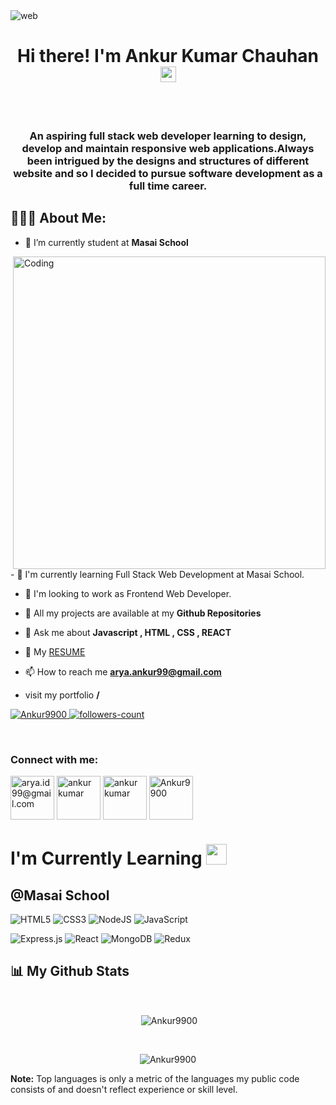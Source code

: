 <img  alt="web" src="https://www.wingstechsolutions.com/wp-content/uploads/2022/03/full-stack-development.gif"  />

<!----------------------------------- Heading Section ------------------------------------>
<h1 align="center">Hi there! I'm Ankur Kumar Chauhan <img src="https://media.giphy.com/media/hvRJCLFzcasrR4ia7z/giphy.gif" width="25px"> </h1>
 <br>
  <br>
<h3 align="center">An aspiring full stack web developer learning to design, develop and maintain responsive web applications.Always been intrigued by the
designs and structures of different website and so I decided to pursue software development as a full time career.</h3>



<!----------------------------------- About Section ------------------------------------>
## 👨🏻‍💻 About Me:
- 🔭 I’m currently student at **Masai School**
<img align="right"  alt="Coding" width="500" src="https://i0.wp.com/lesthermairena.com/wp-content/uploads/2018/07/SVG.gif?resize=640%2C393&ssl=1">
- 👯 I'm currently learning Full Stack Web Development at Masai School.

- 🤝 I'm looking to work as Frontend Web Developer.
- 🔭 All my projects are available at my **Github Repositories**

- 💬 Ask me about **Javascript , HTML , CSS , REACT**
- 📜 My <a href="https://drive.google.com/file/d/1Q4NTQmMjA8PV_fy66uMASk4AE_Ide62X/view?usp=sharing" target="blank">RESUME </a>
- 📫 How to reach me **arya.ankur99@gmail.com**
- visit my portfolio **/**

<!----------------------------------- Profile View Section ------------------------------------>

<p align="left">
    <a href="https://github.com/Ankur9900">
        <img src="https://komarev.com/ghpvc/?username=Ankur9900&label=Profile%20views&color=0e75b6&style=flat" alt="Ankur9900" />
    </a>
    <a href="https://github.com/Ankur9900?tab=followers">
        <img src="https://img.shields.io/github/followers/Ankur9900?label=Followers&style=social" alt="followers-count">
    </a>
</p>
<br>

<!----------------------------------- Connect View Section ------------------------------------>

<h3 align="left">Connect with me:</h3>
<p align="left">
<a href="https://twitter.com/AeyaArya" target="blank"><img align="center" src="https://th.bing.com/th/id/R.4d3f28637583b408e5e200a35ebf8c2e?rik=RzS6tgUxEFMwYA&riu=http%3a%2f%2fgifimage.net%2fwp-content%2fuploads%2f2017%2f07%2fdownload-twitter-gif-12.gif&ehk=e9ovYx2NF99DPcNh4fZc%2bTcmVvB8Min1JoJMfqVyN8Y%3d&risl=&pid=ImgRaw&r=0" alt="arya.id99@gmail.com" height="70" width="70" /></a>
<a href="https://www.linkedin.com/in/ankur-kumar-chauhan-6793601a4/" target="blank"><img align="center" src="https://4.bp.blogspot.com/-_QBbT1wHDAw/WqjKeUXZl1I/AAAAAAAAVVs/ipPUelo6r6gM9ar_1itgcx5K5T0wJ3i4gCLcBGAs/s1600/source.gif" alt="ankur kumar" height="70" width="70" /></a>
<a href="https://www.facebook.com/ankurkumar.chauhan.5" target="blank"><img align="center" src="https://postcron.com/en/blog/wp-content/uploads/2017/10/Facebook-Gifs.gif" alt="ankur kumar" height="70" width="70" /></a>
<a href="https://www.instagram.com/chauhanankurkumar/" target="blank"><img align="center" src="https://media.giphy.com/media/QWpK88H1g9PtmtQly1/giphy.gif" alt="Ankur9900" height="70" width="70" /></a>
</p>
<!------------------------------------------------------------------------------------------------------------------------------------->


# I'm Currently Learning <img src="https://camo.githubusercontent.com/beb64ff21c883e318e4f5db5231c2ba4175705bea1c9249e82a41ab375db4f75/68747470733a2f2f6d65646961322e67697068792e636f6d2f6d656469612f51737347456d706b79454f684243623765312f67697068792e6769663f6369643d656366303565343761306e336769316266716e74716d6f62386739616964316f796a327772336473336d67373030626c267269643d67697068792e676966" width="33"/>

## @Masai School

![HTML5](https://img.shields.io/badge/html5-%23E34F26.svg?style=for-the-badge&logo=html5&logoColor=white) ![CSS3](https://img.shields.io/badge/css3-%231572B6.svg?style=for-the-badge&logo=css3&logoColor=white) ![NodeJS](https://img.shields.io/badge/node.js-6DA55F?style=for-the-badge&logo=node.js&logoColor=white) ![JavaScript](https://img.shields.io/badge/javascript-%23323330.svg?style=for-the-badge&logo=javascript&logoColor=%23F7DF1E)

![Express.js](https://img.shields.io/badge/express.js-%23404d59.svg?style=for-the-badge&logo=express&logoColor=%2361DAFB) ![React](https://img.shields.io/badge/react-%2320232a.svg?style=for-the-badge&logo=react&logoColor=%2361DAFB) ![MongoDB](https://img.shields.io/badge/MongoDB-%234ea94b.svg?style=for-the-badge&logo=mongodb&logoColor=white) ![Redux](https://img.shields.io/badge/redux-%23593d88.svg?style=for-the-badge&logo=redux&logoColor=white) 

<!------------------------------------------------------------------------------------------------------------------------------------------->

## 📊 My Github Stats

  <br/>
  <p align="center">&nbsp;<img align="center" src="https://github-readme-stats.vercel.app/api?username=Ankur9900&show_icons=true&locale=en&theme=highcontrast" alt="Ankur9900" /></p>
<br>

<p align="center"><img align="center" src="https://github-readme-streak-stats.herokuapp.com/?user=Ankur9900&&theme=highcontrast" alt="Ankur9900" /></p>
  <b>Note:</b> Top languages is only a metric of the languages my public code consists of and doesn't reflect experience or skill level.


<br/>
<br/>
<!-- <img alt="Ankur Kumar Chauhan's Activity Graph" src="https://activity-graph.herokuapp.com/graph?username=Ankur9900&bg_color=0D1117&color=5BCDEC&line=5BCDEC&point=FFFFFF&hide_border=true" /> -->

<br/>
<br/>
